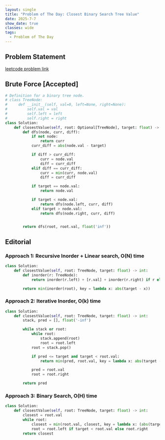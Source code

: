```yaml
---
layout: single
title: "Problem of The Day: Closest Binary Search Tree Value"
date: 2025-7-7
show_date: true
classes: wide
tags:
  - Problem of The Day
---
```


## Problem Statement

[leetcode problem link](https://leetcode.com/problems/closest-binary-search-tree-value/description/)

## Brute Force [Accepted]

```python
# Definition for a binary tree node.
# class TreeNode:
#     def __init__(self, val=0, left=None, right=None):
#         self.val = val
#         self.left = left
#         self.right = right
class Solution:
    def closestValue(self, root: Optional[TreeNode], target: float) -> int:
        def dfs(node, curr, diff):
            if not node:
                return curr
            curr_diff = abs(node.val - target)

            if diff > curr_diff:
                curr = node.val
                diff = curr_diff
            elif diff == curr_diff:
                curr = min(curr, node.val)
                diff = curr_diff

            if target == node.val:
                return node.val

            if target < node.val:
                return dfs(node.left, curr, diff)
            elif target > node.val:
                return dfs(node.right, curr, diff)


        return dfs(root, root.val, float('inf'))
```

## Editorial

### Approach 1: Recursive Inorder + Linear search, O(N) time

```python
class Solution:
    def closestValue(self, root: TreeNode, target: float) -> int:
        def inorder(r: TreeNode):
            return inorder(r.left) + [r.val] + inorder(r.right) if r else []

        return min(inorder(root), key = lambda x: abs(target - x))
```

### Approach 2: Iterative Inorder, O(k) time

```python
class Solution:
    def closestValue(self, root: TreeNode, target: float) -> int:
        stack, pred = [], float('-inf')

        while stack or root:
            while root:
                stack.append(root)
                root = root.left
            root = stack.pop()

            if pred <= target and target < root.val:
                return min(pred, root.val, key = lambda x: abs(target - x))

            pred = root.val
            root = root.right

        return pred
```

### Approach 3: Binary Search, O(H) time

```python
class Solution:
    def closestValue(self, root: TreeNode, target: float) -> int:
        closest = root.val
        while root:
            closest = min(root.val, closest, key = lambda x: (abs(target - x), x))
            root = root.left if target < root.val else root.right
        return closest
```
